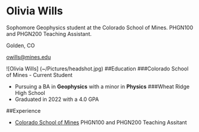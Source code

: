 # Olivia Wills
Sophomore Geophysics student at the Colorado School of Mines. PHGN100 and PHGN200 Teaching Assistant.

Golden, CO

owills@mines.edu

![Olivia Wills] (~/Pictures/headshot.jpg)
##Education
###Colorado School of Mines - Current Student
- Pursuing a BA in **Geophysics** with a minor in **Physics**
###Wheat Ridge High School 
- Graduated in 2022 with a 4.0 GPA

##Experience
- [Colorado School of Mines](https://www.mines.edu) PHGN100 and PHGN200 Teaching Assitant

